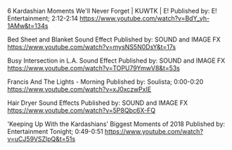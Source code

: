 6 Kardashian Moments We'll Never Forget | KUWTK | E! Published by: E! Entertainment; 2:12-2:14 https://www.youtube.com/watch?v=BdY_yh-1AMw&t=134s 

Bed Sheet and Blanket Sound Effect Published by: SOUND and IMAGE FX https://www.youtube.com/watch?v=mysNS5N0DsY&t=17s

Busy Intersection in L.A. Sound Effect Published by: SOUND and IMAGE FX https://www.youtube.com/watch?v=TOPU79YmwV8&t=53s

Francis And The Lights - Morning Published by: Soulista; 0:00-0:20  https://www.youtube.com/watch?v=xJ0xczwPxIE 

Hair Dryer Sound Effects Published by: SOUND and IMAGE FX https://www.youtube.com/watch?v=5P8Qbc6X-FQ

'Keeping Up With the Kardashians' Biggest Moments of 2018 Published by: Entertainment Tonight; 0:49-0:51 https://www.youtube.com/watch?v=uCJ59VSZlpQ&t=51s
